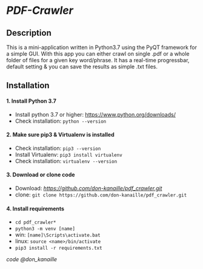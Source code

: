 # *PDF-Crawler* 

## Description

This is a mini-application written in Python3.7 using the PyQT framework for a simple GUI.
With this app you can either crawl on single .pdf or a whole folder of files for a given key word/phrase.
It has a real-time progressbar, default setting & you can save the results as simple .txt files.

## Installation

#### 1. Install Python 3.7

- Install python 3.7 or higher: https://www.python.org/downloads/
- Check installation: `python --version`

#### 2. Make sure pip3 & Virtualenv is installed

- Check installation: `pip3 --version`
- Install Virtualenv: `pip3 install virtualenv`
- Check installation: `virtualenv --version`

#### 3.  Download or clone code

- Download: *https://github.com/don-kanaille/pdf_crawler.git*
- clone: `git clone https://github.com/don-kanaille/pdf_crawler.git`

#### 4. Install requirements

- `cd pdf_crawler*`
- `python3 -m venv [name]`
- win: `[name]\Scripts\activate.bat`
- linux: `source <name>/bin/activate`
- `pip3 install -r requirements.txt`


*_code @don_kanaille_*
